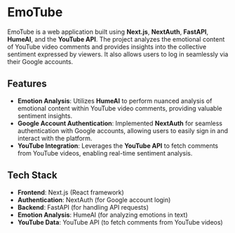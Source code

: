 # EmoTube

EmoTube is a web application built using **Next.js**, **NextAuth**, **FastAPI**, **HumeAI**, and the **YouTube API**. The project analyzes the emotional content of YouTube video comments and provides insights into the collective sentiment expressed by viewers. It also allows users to log in seamlessly via their Google accounts.

## Features
- **Emotion Analysis**: Utilizes **HumeAI** to perform nuanced analysis of emotional content within YouTube video comments, providing valuable sentiment insights.
- **Google Account Authentication**: Implemented **NextAuth** for seamless authentication with Google accounts, allowing users to easily sign in and interact with the platform.
- **YouTube Integration**: Leverages the **YouTube API** to fetch comments from YouTube videos, enabling real-time sentiment analysis.
  
## Tech Stack
- **Frontend**: Next.js (React framework)
- **Authentication**: NextAuth (for Google account login)
- **Backend**: FastAPI (for handling API requests)
- **Emotion Analysis**: HumeAI (for analyzing emotions in text)
- **YouTube Data**: YouTube API (to fetch comments from YouTube videos)
